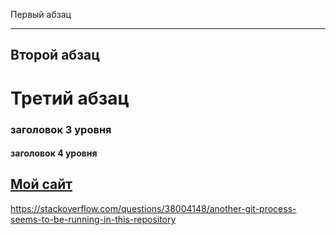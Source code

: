 Первый абзац 
***
Второй абзац
---
Третий абзац
========================
### заголовок 3 уровня
#### заголовок 4 уровня
[Мой сайт](https://stackoverflow.com/questions/38004148/another-git-process-seems-to-be-running-in-this-repository)
---
<https://stackoverflow.com/questions/38004148/another-git-process-seems-to-be-running-in-this-repository>
